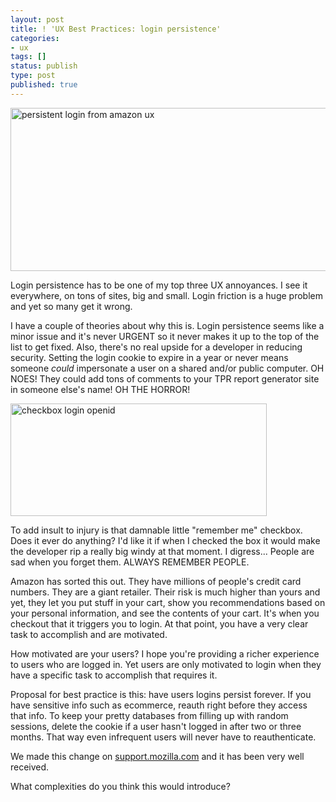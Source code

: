 ```yaml
---
layout: post
title: ! 'UX Best Practices: login persistence'
categories:
- ux
tags: []
status: publish
type: post
published: true
---
```

<a href="http://skinnywhitegirl.com/blog/wp-content/uploads/2011/08/amazon-comic.jpg"><img src="http://skinnywhitegirl.com/blog/wp-content/uploads/2011/08/amazon-comic-600x261.jpg" alt="persistent login from amazon ux" title="amazon-login-ux" width="600" height="261" class="alignleft size-large wp-image-472" /></a>

Login persistence has to be one of my top three UX annoyances. I see it everywhere, on tons of sites, big and small. Login friction is a huge problem and yet so many get it wrong.

I have a couple of theories about why this is. Login persistence seems like a minor issue and it's never URGENT so it never makes it up to the top of the list to get fixed. Also, there's no real upside for a developer in reducing security. Setting the login cookie to expire in a year or never means someone *could* impersonate a user on a shared and/or public computer. OH NOES! They could add tons of comments to your TPR report generator site in someone else's name! OH THE HORROR!

<img src="http://skinnywhitegirl.com/blog/wp-content/uploads/2011/08/remember-me-410x180.jpg" alt="checkbox login openid" title="remember-me" width="410" height="180" class="aligncenter size-medium wp-image-456" />

To add insult to injury is that damnable little "remember me" checkbox. Does it ever do anything? I'd like it if when I checked the box it would make the developer rip a really big windy at that moment. I digress... People are sad when you forget them. ALWAYS REMEMBER PEOPLE.

Amazon has sorted this out. They have millions of people's credit card numbers. They are a giant retailer. Their risk is much higher than yours and yet, they let you put stuff in your cart, show you recommendations based on your personal information, and see the contents of your cart. It's when you checkout that it triggers you to login. At that point, you have a very clear task to accomplish and are motivated.

How motivated are your users? I hope you're providing a richer experience to users who are logged in. Yet users are only motivated to login when they have a specific task to accomplish that requires it.

Proposal for best practice is this: have users logins persist forever. If you have sensitive info such as ecommerce, reauth right before they access that info. To keep your pretty databases from filling up with random sessions, delete the cookie if a user hasn't logged in after two or three months. That way even infrequent users will never have to reauthenticate.

We made this change on <a href="http://support.mozilla.com">support.mozilla.com</a> and it has been very well received.

What complexities do you think this would introduce?

